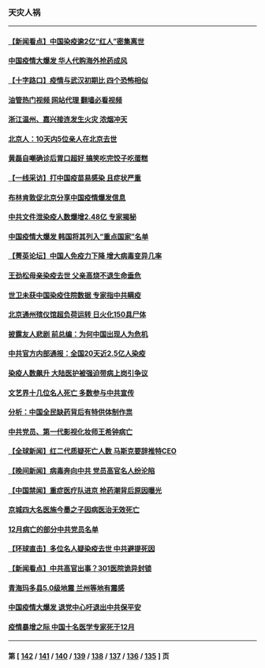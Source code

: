 ### 天灾人祸
---
#### [【新闻看点】中国染疫逾2亿“红人”密集离世](../../pages/ncid280/n13890084.md?12231645) 
#### [中国疫情大爆发 华人代购海外抢药成风](../../pages/ncid280/n13890241.md?12231645) 
#### [【十字路口】疫情与武汉初期比  四个恐怖相似](../../pages/ncid280/n13889787.md?12231645) 
#### [油管热门视频 网站代理 翻墙必看视频](http://138.2.39.72:81/youtube.html?epic-marker?12231645)
#### [浙江温州、嘉兴接连发生火灾 浓烟冲天](../../pages/ncid280/n13890260.md?12231645) 
#### [北京人：10天内5位亲人在北京去世](../../pages/ncid280/n13890179.md?12231645) 
#### [黄磊自嘲确诊后胃口超好 搞笑吃完饺子吃蛋糕](../../pages/ncid280/n13890065.md?12231645) 
#### [【一线采访】打中国疫苗易感染 且症状严重](../../pages/ncid280/n13889221.md?12231645) 
#### [布林肯敦促北京分享中国疫情爆发信息](../../pages/ncid280/n13889975.md?12231645) 
#### [中共文件泄染疫人数爆增2.48亿 专家揭秘](../../pages/ncid280/n13889954.md?12231645) 
#### [中国疫情大爆发 韩国将其列入“重点国家”名单](../../pages/ncid280/n13890018.md?12231645) 
#### [【菁英论坛】中国人免疫力下降 增大病毒变异几率](../../pages/ncid280/n13889955.md?12231645) 
#### [王劲松母亲染疫去世 父亲高烧不退生命垂危](../../pages/ncid280/n13890022.md?12231645) 
#### [世卫未获中国染疫住院数据 专家指中共瞒疫](../../pages/ncid280/n13889924.md?12231645) 
#### [北京通州殡仪馆超负荷运转 日火化150具尸体](../../pages/ncid280/n13889971.md?12231645) 
#### [披露友人悲剧 前总编：为何中国出现人为危机](../../pages/ncid280/n13889979.md?12231645) 
#### [中共官方内部通报：全国20天近2.5亿人染疫](../../pages/ncid280/n13889945.md?12231645) 
#### [染疫人数飙升 大陆医护被强迫带病上岗引争议](../../pages/ncid280/n13889654.md?12231645) 
#### [文艺界十几位名人死亡 多数参与中共宣传](../../pages/ncid280/n13889786.md?12231645) 
#### [分析：中国全民缺药背后有特供体制作祟](../../pages/ncid280/n13889709.md?12231645) 
#### [中共党员、第一代影视化妆师王希钟病亡](../../pages/ncid280/n13889473.md?12231645) 
#### [【全球新闻】红二代质疑死亡人数 马斯克要辞推特CEO](../../pages/ncid280/n13889626.md?12231645) 
#### [【晚间新闻】病毒奔向中共 党员高官名人纷沦陷](../../pages/ncid280/n13889627.md?12231645) 
#### [【中国禁闻】重症医疗队进京 抢药潮背后原因曝光](../../pages/ncid280/n13889237.md?12231645) 
#### [京城四大名医施今墨之子因病医治无效死亡](../../pages/ncid280/n13889598.md?12231645) 
#### [12月病亡的部分中共党员名单](../../pages/ncid280/n13889538.md?12231645) 
#### [【环球直击】多位名人疑染疫去世 中共避提死因](../../pages/ncid280/n13889190.md?12231645) 
#### [【新闻看点】中共高官出事？301医院诡异封锁](../../pages/ncid280/n13889322.md?12231645) 
#### [青海玛多县5.0级地震 兰州等地有震感](../../pages/ncid280/n13889585.md?12231645) 
#### [中国疫情大爆发 退党中心吁退出中共保平安](../../pages/ncid280/n13889513.md?12231645) 
#### [疫情暴增之际 中国十名医学专家死于12月](../../pages/ncid280/n13889416.md?12231645) 

---
#### 第 [ [142](./142.md?12231645) / [141](./141.md?12231645) / [140](./140.md?12231645) / [139](./139.md?12231645) / [138](./138.md?12231645) / [137](./137.md?12231645) / [136](./136.md?12231645) / [135](./135.md?12231645) ] 页
